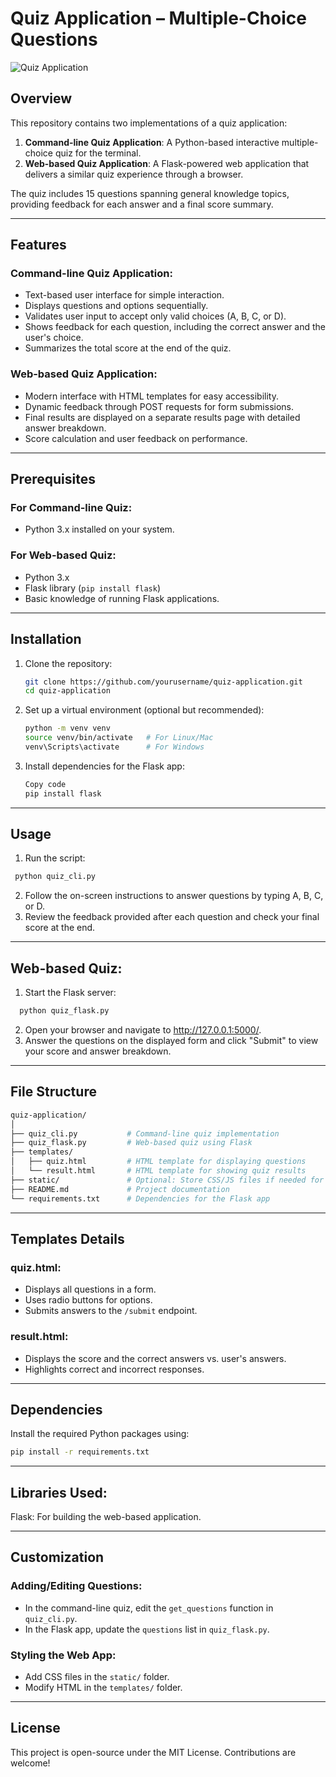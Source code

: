 # Quiz Application – Multiple-Choice Questions

![Quiz Application](https://img.shields.io/badge/Quiz%20Application-Python%20%7C%20Flask%20%7C%20Interactive-brightgreen)

## Overview

This repository contains two implementations of a quiz application:  
1. **Command-line Quiz Application**: A Python-based interactive multiple-choice quiz for the terminal.  
2. **Web-based Quiz Application**: A Flask-powered web application that delivers a similar quiz experience through a browser.  

The quiz includes 15 questions spanning general knowledge topics, providing feedback for each answer and a final score summary.  

---

## Features

### Command-line Quiz Application:
- Text-based user interface for simple interaction.  
- Displays questions and options sequentially.  
- Validates user input to accept only valid choices (A, B, C, or D).  
- Shows feedback for each question, including the correct answer and the user's choice.  
- Summarizes the total score at the end of the quiz.  

### Web-based Quiz Application:
- Modern interface with HTML templates for easy accessibility.  
- Dynamic feedback through POST requests for form submissions.  
- Final results are displayed on a separate results page with detailed answer breakdown.  
- Score calculation and user feedback on performance.  

---

## Prerequisites

### For Command-line Quiz:
- Python 3.x installed on your system.  

### For Web-based Quiz:
- Python 3.x  
- Flask library (`pip install flask`)  
- Basic knowledge of running Flask applications.  

---

## Installation

1. Clone the repository:

   ```bash
   git clone https://github.com/yourusername/quiz-application.git
   cd quiz-application

2. Set up a virtual environment (optional but recommended):

   ```bash
   python -m venv venv
   source venv/bin/activate   # For Linux/Mac
   venv\Scripts\activate      # For Windows

3. Install dependencies for the Flask app:

   ```bash
   Copy code
   pip install flask
   
---

## Usage

1. Run the script:
  ```bash
   python quiz_cli.py
  ```
2. Follow the on-screen instructions to answer questions by typing A, B, C, or D. 
3. Review the feedback provided after each question and check your final score at the end.

---

## Web-based Quiz:

1. Start the Flask server:
  ```bash
    python quiz_flask.py
  ```
2. Open your browser and navigate to http://127.0.0.1:5000/.
3. Answer the questions on the displayed form and click "Submit" to view your score and answer breakdown.

---

## File Structure
```bash
quiz-application/
│
├── quiz_cli.py           # Command-line quiz implementation
├── quiz_flask.py         # Web-based quiz using Flask
├── templates/
│   ├── quiz.html         # HTML template for displaying questions
│   └── result.html       # HTML template for showing quiz results
├── static/               # Optional: Store CSS/JS files if needed for Flask app
├── README.md             # Project documentation
└── requirements.txt      # Dependencies for the Flask app
```

---

## Templates Details

### **quiz.html**:
- Displays all questions in a form.  
- Uses radio buttons for options.  
- Submits answers to the `/submit` endpoint.  

### **result.html**:
- Displays the score and the correct answers vs. user's answers.  
- Highlights correct and incorrect responses.  

---

## Dependencies

Install the required Python packages using:  
```bash
pip install -r requirements.txt
```

---

## Libraries Used:

Flask: For building the web-based application.

---

## Customization

### Adding/Editing Questions:
- In the command-line quiz, edit the `get_questions` function in `quiz_cli.py`.  
- In the Flask app, update the `questions` list in `quiz_flask.py`.  

### Styling the Web App:
- Add CSS files in the `static/` folder.  
- Modify HTML in the `templates/` folder.  

---

## License

This project is open-source under the MIT License. Contributions are welcome!  

